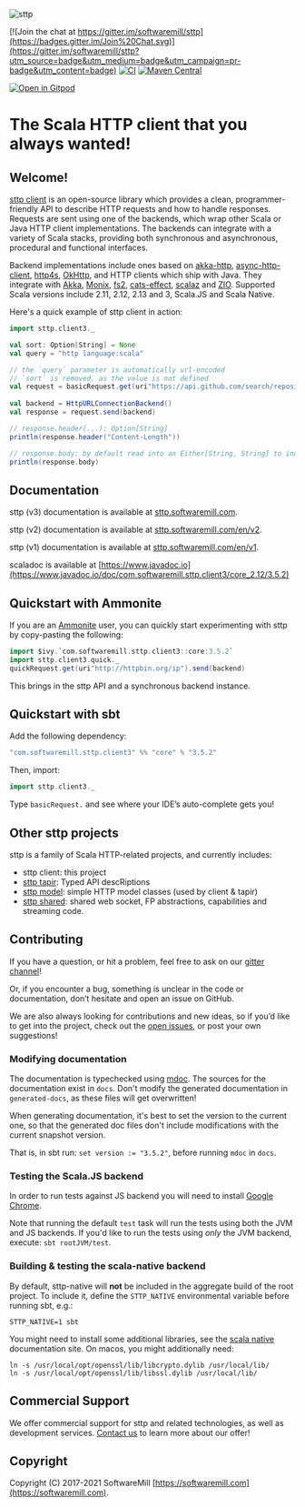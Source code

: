 ![sttp](https://github.com/softwaremill/sttp/raw/master/banner.png)

[![Join the chat at https://gitter.im/softwaremill/sttp](https://badges.gitter.im/Join%20Chat.svg)](https://gitter.im/softwaremill/sttp?utm_source=badge&utm_medium=badge&utm_campaign=pr-badge&utm_content=badge)
[![CI](https://github.com/softwaremill/sttp/workflows/CI/badge.svg)](https://github.com/softwaremill/sttp/actions?query=workflow%3ACI+branch%3Amaster)
[![Maven Central](https://maven-badges.herokuapp.com/maven-central/com.softwaremill.sttp.client3/core_2.12/badge.svg)](https://maven-badges.herokuapp.com/maven-central/com.softwaremill.sttp.client3/core_2.12)

[![Open in Gitpod](https://gitpod.io/button/open-in-gitpod.svg)](https://gitpod.io/#https://github.com/softwaremill/sttp)

# The Scala HTTP client that you always wanted!

## Welcome!

[sttp client](https://github.com/softwaremill/sttp) is an open-source library which provides a clean, programmer-friendly API to describe HTTP
requests and how to handle responses. Requests are sent using one of the backends, which wrap other Scala or Java HTTP client implementations. The backends can integrate with a variety of Scala stacks, providing both synchronous and asynchronous, procedural and functional interfaces.
 
Backend implementations include ones based on [akka-http](https://doc.akka.io/docs/akka-http/current/scala/http/), [async-http-client](https://github.com/AsyncHttpClient/async-http-client), [http4s](https://http4s.org), [OkHttp](http://square.github.io/okhttp/), and HTTP clients which ship with Java. They integrate with [Akka](https://akka.io), [Monix](https://monix.io), [fs2](https://github.com/functional-streams-for-scala/fs2), [cats-effect](https://github.com/typelevel/cats-effect), [scalaz](https://github.com/scalaz/scalaz) and [ZIO](https://github.com/zio/zio). Supported Scala versions include 2.11, 2.12, 2.13 and 3, Scala.JS and Scala Native.

Here's a quick example of sttp client in action:
 
```scala
import sttp.client3._

val sort: Option[String] = None
val query = "http language:scala"

// the `query` parameter is automatically url-encoded
// `sort` is removed, as the value is not defined
val request = basicRequest.get(uri"https://api.github.com/search/repositories?q=$query&sort=$sort")
  
val backend = HttpURLConnectionBackend()
val response = request.send(backend)

// response.header(...): Option[String]
println(response.header("Content-Length")) 

// response.body: by default read into an Either[String, String] to indicate failure or success 
println(response.body)                                 
```

## Documentation

sttp (v3) documentation is available at [sttp.softwaremill.com](http://sttp.softwaremill.com).

sttp (v2) documentation is available at [sttp.softwaremill.com/en/v2](http://sttp.softwaremill.com/en/v2).

sttp (v1) documentation is available at [sttp.softwaremill.com/en/v1](https://sttp.softwaremill.com/en/v1).

scaladoc is available at [https://www.javadoc.io](https://www.javadoc.io/doc/com.softwaremill.sttp.client3/core_2.12/3.5.2)

## Quickstart with Ammonite

If you are an [Ammonite](http://ammonite.io) user, you can quickly start experimenting with sttp by copy-pasting the following:

```scala
import $ivy.`com.softwaremill.sttp.client3::core:3.5.2`
import sttp.client3.quick._
quickRequest.get(uri"http://httpbin.org/ip").send(backend)
```

This brings in the sttp API and a synchronous backend instance.

## Quickstart with sbt

Add the following dependency:

```scala
"com.softwaremill.sttp.client3" %% "core" % "3.5.2"
```

Then, import:

```scala
import sttp.client3._
```

Type `basicRequest.` and see where your IDE’s auto-complete gets you!

## Other sttp projects

sttp is a family of Scala HTTP-related projects, and currently includes:

* sttp client: this project
* [sttp tapir](https://github.com/softwaremill/tapir): Typed API descRiptions
* [sttp model](https://github.com/softwaremill/sttp-model): simple HTTP model classes (used by client & tapir)
* [sttp shared](https://github.com/softwaremill/sttp-shared): shared web socket, FP abstractions, capabilities and streaming code.

## Contributing

If you have a question, or hit a problem, feel free to ask on our [gitter channel](https://gitter.im/softwaremill/sttp)!

Or, if you encounter a bug, something is unclear in the code or documentation, don’t hesitate and open an issue on GitHub.

We are also always looking for contributions and new ideas, so if you’d like to get into the project, check out the [open issues](https://github.com/softwaremill/sttp/issues), or post your own suggestions!

### Modifying documentation

The documentation is typechecked using [mdoc](https://scalameta.org/mdoc/). The sources for the documentation exist in `docs`. Don't modify the generated documentation in `generated-docs`, as these files will get overwritten!

When generating documentation, it's best to set the version to the current one, so that the generated doc files don't include modifications with the current snapshot version. 

That is, in sbt run: `set version := "3.5.2"`, before running `mdoc` in `docs`.

### Testing the Scala.JS backend

In order to run tests against JS backend you will need to install [Google Chrome](https://www.google.com/chrome/).

Note that running the default `test` task will run the tests using both the JVM and JS backends.
If you'd like to run the tests using *only* the JVM backend, execute: `sbt rootJVM/test`.

### Building & testing the scala-native backend

By default, sttp-native will **not** be included in the aggregate build of the root project. To include it, define the `STTP_NATIVE` environmental variable before running sbt, e.g.:

```
STTP_NATIVE=1 sbt
```

You might need to install some additional libraries, see the [scala native](http://www.scala-native.org/en/latest/user/setup.html) documentation site. On macos, you might additionally need:

```
ln -s /usr/local/opt/openssl/lib/libcrypto.dylib /usr/local/lib/
ln -s /usr/local/opt/openssl/lib/libssl.dylib /usr/local/lib/
```

## Commercial Support

We offer commercial support for sttp and related technologies, as well as development services. [Contact us](https://softwaremill.com) to learn more about our offer!

## Copyright

Copyright (C) 2017-2021 SoftwareMill [https://softwaremill.com](https://softwaremill.com).
